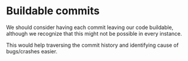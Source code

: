 # Buildable commits

We should consider having each commit leaving our code buildable, although we recognize that this might not be possible in every instance.

This would help traversing the commit history and identifying cause of bugs/crashes easier.
